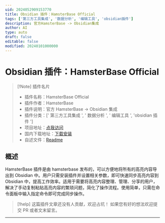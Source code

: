 ```yaml
---
uid: 2024052909153770
title: Obsidian 插件：HamsterBase Official
tags: ['第三方工具集成', '数据分析', '编辑工具', 'obsidian插件']
description: 官方HamsterBase -> Obsidian集成
author: AI
type: auto
draft: false
editable: false
modified: 20240101000000
---
```


# Obsidian 插件：HamsterBase Official

> [!Note] 插件名片
> - 插件名称：HamsterBase Official
> - 插件作者：HamsterBase
> - 插件说明：官方 HamsterBase -> Obsidian 集成
> - 插件分类：[' 第三方工具集成 ', ' 数据分析 ', ' 编辑工具 ', 'obsidian 插件 ']
> - 项目地址：[点我访问](https://github.com/hamsterbase/obsidian-hamsterbase)
> - 国内下载地址：[下载安装](https://pkmer.cn/products/plugin/pluginMarket/?hamsterbase)
> - 自述文件：[Readme](https://ghproxy.net/https://raw.githubusercontent.com/hamsterbase/obsidian-hamsterbase/main/README.md)

## 概述

HamsterBase 插件是由 hamsterbase 发布的，可以方便地将所有的高亮内容导出到 Obsidian 中。用户只需安装插件并设置相关参数，即可快速同步高亮内容到 Obsidian 中，提高工作效率。适用于需要将高亮内容整理、管理、分享的用户，解决了手动复制粘贴高亮内容的繁琐问题，简化了操作流程。使用简单，只需在命令面板中输入指定命令即可完成同步操作。

> [!help]
> 这篇插件文章还没有人贡献，欢迎占坑！
> 如果您有好的想法欢迎提交 PR 或者文末留言。

---



